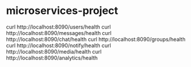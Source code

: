 # microservices-project
curl http://localhost:8090/users/health
curl http://localhost:8090/messages/health
curl http://localhost:8090/chat/health
curl http://localhost:8090/groups/health
curl http://localhost:8090/notify/health
curl http://localhost:8090/media/health
curl http://localhost:8090/analytics/health
